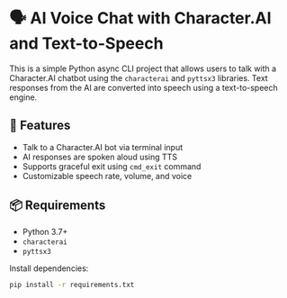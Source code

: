 # 🗣️ AI Voice Chat with Character.AI and Text-to-Speech

This is a simple Python async CLI project that allows users to talk with a Character.AI chatbot using the `characterai` and `pyttsx3` libraries. Text responses from the AI are converted into speech using a text-to-speech engine.

## 🔧 Features

- Talk to a Character.AI bot via terminal input
- AI responses are spoken aloud using TTS
- Supports graceful exit using `cmd_exit` command
- Customizable speech rate, volume, and voice

## 📦 Requirements

- Python 3.7+
- `characterai`
- `pyttsx3`

Install dependencies:

```bash
pip install -r requirements.txt
```
